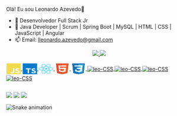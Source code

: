 Olá! Eu sou Leonardo Azevedo👋

- 🔭 Desenvolvedor Full Stack Jr
- 🌱 Java Developer | Scrum | Spring Boot | MySQL | HTML | CSS | JavaScript | Angular
- 📫 Email: lleonardo.azevedo@gmail.com

<div align="center">
  <a href="https://www.linkedin.com/in/leonardo-azevedo-991ab513a/">
  <img height="180em" src="https://github-readme-stats.vercel.app/api?username=lleonardoazevedo&show_icons=true&theme=merko&include_all_commits=true&count_private=true"/>
  <img height="180em" src="https://github-readme-stats.vercel.app/api/top-langs/?username=lleonardoazevedo&layout=compact&langs_count=7&theme=merko"/>
</div>
  
<div style="display: inline_block"><br>
  <img align="center" alt="leo-Js" height="30" width="40" src="https://raw.githubusercontent.com/devicons/devicon/master/icons/javascript/javascript-plain.svg">
  <img align="center" alt="leo-Ts" height="30" width="40" src="https://raw.githubusercontent.com/devicons/devicon/master/icons/typescript/typescript-plain.svg">
  <img align="center" alt="leo-React" height="30" width="40" src="https://raw.githubusercontent.com/devicons/devicon/master/icons/react/react-original.svg">
  <img align="center" alt="leo-HTML" height="30" width="40" src="https://raw.githubusercontent.com/devicons/devicon/master/icons/html5/html5-original.svg">
  <img align="center" alt="leo-CSS" height="30" width="40" src="https://raw.githubusercontent.com/devicons/devicon/master/icons/css3/css3-original.svg">
  <img align="center" alt="leo-CSS" height="30" width="40" src="https://cdn.jsdelivr.net/gh/devicons/devicon/icons/angularjs/angularjs-original.svg" />
  <img align="center" alt="leo-CSS" height="30" width="40" src="https://cdn.jsdelivr.net/gh/devicons/devicon/icons/bootstrap/bootstrap-plain-wordmark.svg" />
  <img align="center" alt="leo-CSS" height="60" width="40" src="https://cdn.jsdelivr.net/gh/devicons/devicon/icons/java/java-original-wordmark.svg" />
  <img align="center" alt="leo-CSS" height="80" width="40" src="https://cdn.jsdelivr.net/gh/devicons/devicon/icons/mysql/mysql-plain-wordmark.svg" />
</div>
  
  ##
  
  <div> 
  <a href="https://instagram.com/lleozito" target="_blank"><img src="https://img.shields.io/badge/-Instagram-%23E4405F?style=for-the-badge&logo=instagram&logoColor=white" target="_blank"></a>
  <a href = "mailto:lleonardo.azevedo@gmail.com"><img src="https://img.shields.io/badge/-Gmail-%23333?style=for-the-badge&logo=gmail&logoColor=white" target="_blank"></a>
  <a href="https://www.linkedin.com/in/leonardo-azevedo-991ab513a/" target="_blank"><img src="https://img.shields.io/badge/-LinkedIn-%230077B5?style=for-the-badge&logo=linkedin&logoColor=white" target="_blank"></a> 
 
  ![Snake animation](https://github.com/lleonardoazevedo/lleonardoazevedo/blob/output/github-contribution-grid-snake.svg)
 
</div>
